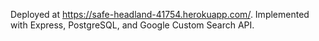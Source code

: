 Deployed at https://safe-headland-41754.herokuapp.com/. Implemented with Express, PostgreSQL, and Google Custom Search API.
